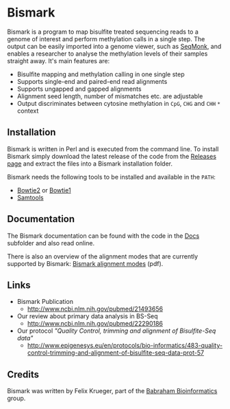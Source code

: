 # Bismark

Bismark is a program to map bisulfite treated sequencing reads to a genome of interest and perform methylation calls in a single step. The output can be easily imported into a genome viewer, such as [SeqMonk](http://www.bioinformatics.babraham.ac.uk/projects/seqmonk/), and enables a researcher to analyse the methylation levels of their samples straight away. It's main features are:

* Bisulfite mapping and methylation calling in one single step
* Supports single-end and paired-end read alignments
* Supports ungapped and gapped alignments
* Alignment seed length, number of mismatches etc. are adjustable
* Output discriminates between cytosine methylation in `CpG`, `CHG` and `CHH` `*` context

## Installation
Bismark is written in Perl and is executed from the command line. To install Bismark simply download the latest release of the code from the [Releases page](https://github.com/FelixKrueger/Bismark/releases) and extract the files into a Bismark installation folder.

Bismark needs the following tools to be installed and available in the `PATH`:
* [Bowtie2](http://bowtie-bio.sourceforge.net/bowtie2/) or [Bowtie1](http://bowtie-bio.sourceforge.net/)
* [Samtools](http://www.htslib.org/)

## Documentation
The Bismark documentation can be found with the code in the [Docs](Docs) subfolder and also read online.

There is also an overview of the alignment modes that are currently supported by Bismark: [Bismark alignment modes](http://www.bioinformatics.babraham.ac.uk/projects/bismark/Bismark_alignment_modes.pdf) (pdf).

## Links
* Bismark Publication
    * http://www.ncbi.nlm.nih.gov/pubmed/21493656
* Our review about primary data analysis in BS-Seq
    * http://www.ncbi.nlm.nih.gov/pubmed/22290186
* Our protocol _"Quality Control, trimming and alignment of Bisulfite-Seq data"_
    * http://www.epigenesys.eu/en/protocols/bio-informatics/483-quality-control-trimming-and-alignment-of-bisulfite-seq-data-prot-57

## Credits
Bismark was written by Felix Krueger, part of the [Babraham Bioinformatics](http://www.bioinformatics.babraham.ac.uk/projects/bismark/) group.
